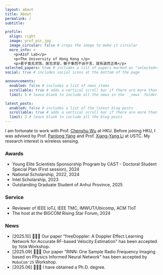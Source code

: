 ```yaml
---
layout: about
title: About
permalink: /
subtitle: 

profile:
  align: right
  image: prof_pic.jpg
  image_circular: false # crops the image to make it circular
  more_info: >
    <p>AIoT Lab</p>
    <p>The University of Hong Kong </p>
    <p>君子食无求饱，居无求安，敏于事而不讷于言，就有道而正焉</p>
selected_papers: true # includes a list of papers marked as "selected={true}"
social: true # includes social icons at the bottom of the page

announcements:
  enabled: false # includes a list of news items
  scrollable: true # adds a vertical scroll bar if there are more than 3 news items
  limit: 5 # leave blank to include all the news in the `_news` folder

latest_posts:
  enabled: false # includes a list of the latest blog posts
  scrollable: true # adds a vertical scroll bar if there are more than 3 new posts items
  limit: 3 # leave blank to include all the blog posts
---
```



I am fortunate to work with Prof. [Chenshu Wu](https://cswu.me/) at HKU. Before joining HKU, I was advised by Prof. [Panlong Yang](https://scholar.google.com.hk/citations?hl=zh-CN&user=sst3cxoAAAAJ) and Prof. [Xiang-Yang Li](https://scholar.google.com.hk/citations?hl=zh-CN&user=JURtNb0AAAAJ) at USTC. My research interest is wireless sensing.


### Awards

- Young Elite Scientists Sponsorship Program by CAST - Doctoral Student Special Plan (First session), 2024
- National Scholarship, 2022, 2024
- Intel Scholarship, 2023
- Outstanding Graduate Student of Anhui Province, 2025

### Service

- Reviewer of IEEE IoTJ, IEEE TMC, IMWUT/Ubicomp, ACM TIoT
- The host at the BIGCOM Rising Star Forum, 2024

### News

- [2025.10] 🎉🎉🎉 Our paper "freeDoppler: A Doppler Effect Learning Network for Accurate RF-based Velocity Estimation" has been accepted by ``TOSN`` Workshop.
- [2025.09] 🎉🎉🎉 Our paper "RINN: One Sample Radio Frequency Imaging based on Physics Informed Neural Network" has been accepted by ``MoboCom'25`` Workshop.
- [2025.06] 🎉🎉🎉 I have obtained a Ph.D. degree.

